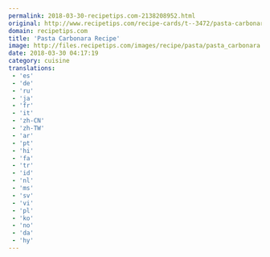 ```yaml
---
permalink: 2018-03-30-recipetips.com-2138208952.html
original: http://www.recipetips.com/recipe-cards/t--3472/pasta-carbonara.asp
domain: recipetips.com
title: 'Pasta Carbonara Recipe'
image: http://files.recipetips.com/images/recipe/pasta/pasta_carbonara.jpg
date: 2018-03-30 04:17:19
category: cuisine
translations: 
 - 'es'
 - 'de'
 - 'ru'
 - 'ja'
 - 'fr'
 - 'it'
 - 'zh-CN'
 - 'zh-TW'
 - 'ar'
 - 'pt'
 - 'hi'
 - 'fa'
 - 'tr'
 - 'id'
 - 'nl'
 - 'ms'
 - 'sv'
 - 'vi'
 - 'pl'
 - 'ko'
 - 'no'
 - 'da'
 - 'hy'
---
```


